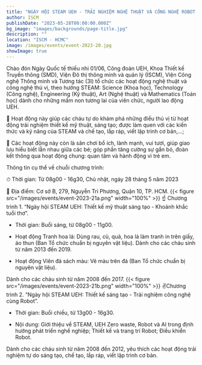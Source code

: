 ```yaml
---
title: "NGÀY HỘI STEAM UEH - TRẢI NGHIỆM NGHỆ THUẬT VÀ CÔNG NGHỆ ROBOT DÀNH CHO CÁC MẦM NON TƯƠNG LAI NHÂN DỊP 1/6"
author: ISCM
publishDate: "2023-05-28T00:00:00.000Z"
bg_image: "images/backgrounds/page-title.jpg"
description: "" 
location: "ISCM - HCMC"
image: /images/events/event-2023-20.jpg
showImage: true
---
```

Chào đón Ngày Quốc tế thiếu nhi 01/06, Công đoàn UEH, Khoa Thiết kế Truyền thông (SMD), Viện Đô thị thông minh và quản lý (ISCM), Viện Công nghệ Thông minh và Tương tác (3I) tổ chức các hoạt động nghệ thuật và công nghệ thú vị, theo hướng STEAM: Science (Khoa học), Technology (Công nghệ), Engineering (Kỹ thuật), Art (Nghệ thuật) và Mathematics (Toán học) dành cho những mầm non tương lai của viên chức, người lao động UEH.

🚀 Hoạt động này giúp các cháu tự do khám phá những điều thú vị từ hoạt động trải nghiệm thiết kế mỹ thuật, sáng tạo; được làm quen với các kiến thức và kỹ năng của STEAM và chế tạo, lắp ráp, viết lập trình cơ bản,...;

🚀 Các hoạt động này còn là sân chơi bổ ích, lành mạnh, vui tươi, giúp giao lưu hiểu biết lẫn nhau giữa các bé; góp phần tăng cường sự gắn bó, đoàn kết thông qua hoạt động chung: quan tâm và hành động vì trẻ em.

Thông tin cụ thể về chuỗi chương trình:

⏱ Thời gian: Từ 08g00 - 16g30, Chủ nhật, ngày 28 tháng 5 năm 2023

🏡 Địa điểm: Cơ sở B, 279, Nguyễn Tri Phương, Quận 10, TP. HCM.
 {{< figure src="/images/events/event-2023-21a.png" width="100%" >}}
☝️ Chương trình 1. “Ngày hội STEAM UEH: Thiết kế mỹ thuật sáng tạo - Khoảnh khắc tuổi thơ”.

+ Thời gian: Buổi sáng, từ 08g00 - 11g00.

+ Hoạt động Tranh hoa lá: Dùng rau, củ, quả, hoa lá làm tranh in trên giấy, áo thun (Ban Tổ chức chuẩn bị nguyên vật liệu). Dành cho các cháu sinh từ năm 2013 đến 2019.

+ Hoạt động Viên đá sách màu: Vẽ màu trên đá (Ban Tổ chức chuẩn bị nguyên vật liệu).

Dành cho các cháu sinh từ năm 2008 đến 2017.
{{< figure src="/images/events/event-2023-21b.png" width="100%" >}}
✌️Chương trình 2. “Ngày hội STEAM UEH: Thiết kế sáng tạo - Trải nghiệm công nghệ cùng Robot”.

+ Thời gian: Buổi chiều, từ 13g00 - 16g30.

+ Nội dung: Giới thiệu về STEAM, UEH Zero waste, Robot và AI trong định hướng phát triển nghề nghiệp; Thiết kế và trang trí Robot; Điều khiển Robot.

Dành cho các cháu sinh từ năm 2008 đến 2012, yêu thích các hoạt động trải nghiệm tự do sáng tạo, chế tạo, lắp ráp, viết lập trình cơ bản.